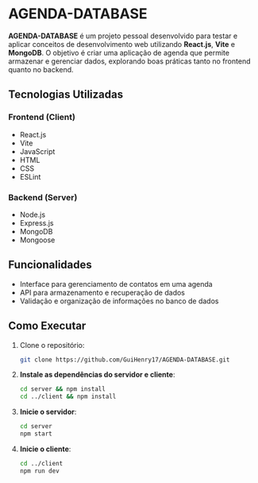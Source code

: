 # AGENDA-DATABASE

**AGENDA-DATABASE** é um projeto pessoal desenvolvido para testar e aplicar conceitos de desenvolvimento web utilizando **React.js**, **Vite** e **MongoDB**. O objetivo é criar uma aplicação de agenda que permite armazenar e gerenciar dados, explorando boas práticas tanto no frontend quanto no backend.

## Tecnologias Utilizadas

### **Frontend (Client)**
- React.js  
- Vite  
- JavaScript  
- HTML  
- CSS  
- ESLint  

### **Backend (Server)**
- Node.js  
- Express.js  
- MongoDB  
- Mongoose  

## Funcionalidades

- Interface para gerenciamento de contatos em uma agenda  
- API para armazenamento e recuperação de dados  
- Validação e organização de informações no banco de dados  

## Como Executar

1. Clone o repositório:
   ```sh
   git clone https://github.com/GuiHenry17/AGENDA-DATABASE.git
   ```
2. **Instale as dependências do servidor e cliente**:
   ```sh
   cd server && npm install
   cd ../client && npm install
   ```
3. **Inicie o servidor**:
   ```sh
   cd server
   npm start
   ```
4. **Inicie o cliente**:
   ```sh
   cd ../client
   npm run dev
   ```
